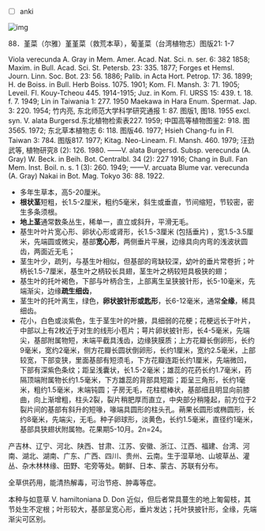 * [ ] anki


![img](https://plants.jstor.org/fsi/img/size3/alukaplant/gh/phase_01/gh0003/gh00067203.jpg)

88．堇菜（尔雅）堇堇菜（救荒本草），葡堇菜（台湾植物志）图版21: 1-7

Viola verecunda A. Gray in Mem. Amer. Acad. Nat. Sci. n. ser. 6: 382 1858; Maxim. in Bull. Acad. Sci. St. Petersb. 23: 335. 1877; Forges et Hemsl. Journ. Linn. Soc. Bot. 23: 56. 1886; Palib. in Acta Hort. Petrop. 17: 36. 1899; H. de Boiss. in Bull. Herb Boiss. 1075. 1901; Kom. Fl. Mansh. 3: 71. 1905; Leveil. Fl. Kouy-Tcheou 445. 1914-1915; Juz. in Kom. Fl. URSS 15: 439. t. 18. f. 7. 1949; Lin in Taiwania 1: 277. 1950 Maekawa in Hara Enum. Spermat. Jap. 3: 220. 1954; 竹内亮, 东北师范大学科学研究通报 1: 87. 图版1, 图18. 1955 excl. syn. V. alata Burgersd.东北植物检索表227. 1959; 中国高等植物图鉴2: 918. 图3565. 1972; 东北草本植物志 6: 118. 图版46. 1977; Hsieh Chang-fu in Fl. Taiwan 3: 784. 图版817. 1977; Kitag. Neo-Lineam. Fl. Mansh. 460. 1979; 汪劲武等, 植物研究8 (2): 126. 1980. ——V. alata Burgersd. Subsp. verecunda (A. Gray) W. Beck. in Beih. Bot. Centralbl. 34 (2): 227 1916; Chang in Bull. Fan Mem. Inst. Boil. n. s. 1 (3): 260. 1949; ——V. arcuata Blume var. verecunda (A. Gray) Nakai in Bot. Mag. Tokyo 36: 88. 1922.

* 多年生草本，高5-20厘米。
* **根状茎**短粗，长1.5-2厘米，粗约5毫米，斜生或垂直，节间缩短，节较密，密生多条须根。
* **地上茎**通常数条丛生，稀单一，直立或斜升，平滑无毛。
* 基生叶叶片宽心形、卵状心形或肾形，长1.5-3厘米 (包括垂片) ，宽1.5-3.5厘米，先端圆或微尖，基部**宽心形**，两侧垂片平展，边缘具向内弯的浅波状圆齿，两面近无毛；
* 茎生叶少，疏列，与基生叶相似，但基部的弯缺较深，幼叶的垂片常卷折；叶柄长1.5-7厘米，基生叶之柄较长具翅，茎生叶之柄较短具极狭的翅；
* 基生叶的托叶褐色，下部与叶柄合生，上部离生呈狭披针形，长5-10毫米，先端渐尖，边缘**疏生细齿**，
* 茎生叶的托叶离生，绿色，**卵状披针形或匙形**，长6-12毫米，通常**全缘**，稀具细齿。
* 花小，白色或淡紫色，生于茎生叶的叶腋，具细弱的花梗；花梗远长于叶片，中部以上有2枚近于对生的线形小苞片；萼片卵状披针形，长4-5毫米，先端尖，基部附属物短，末端平截具浅齿，边缘狭膜质；上方花瓣长倒卵形，长约9毫米，宽约2毫米，侧方花瓣长圆状倒卵形，长约1厘米，宽约2.5毫米，上部较宽，下部变狭，里面基部有短须毛，下方花瓣连距长约1厘米，先端微凹，下部有深紫色条纹；距呈浅囊状，长1.5-2毫米；雄蕊的花药长约1.7毫米，药隔顶端附属物长约1.5毫米，下方雄蕊的背部具短距；距呈三角形，长约1毫米，粗约1.5毫米，末端钝圆；子房无毛，花柱棍棒状，基部细且明显向前膝曲，向上渐增粗，柱头2裂，裂片稍肥厚而直立，中央部分稍隆起，前方位于2裂片间的基部有斜升的短喙，喙端具圆形的柱头孔。蒴果长圆形或椭圆形，长约8毫米，先端尖，无毛。种子卵球形，淡黄色，长约1.5毫米，直径约1毫米，基部具狭翅状附属物。花果期5-10月。2n=24。

产吉林、辽宁、河北、陕西、甘肃、江苏、安徽、浙江、江西、福建、台湾、河南、湖北、湖南、广东、广西、四川、贵州、云南。生于湿草地、山坡草丛、灌丛、杂木林林缘、田野、宅旁等处。朝鲜、日本、蒙古、苏联有分布。

全草供药用，能清热解毒，可治节疮、肿毒等症。

本种与如意草 V. hamiltoniana D. Don 近似，但后者常具蔓生的地上匍匐枝，其节处生不定根；叶形较大，基部呈宽心形，垂片发达；托叶狭披针形，全缘，先端渐尖可区别。